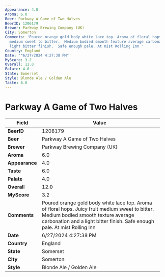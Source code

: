 ```yaml
---
Appearance: 4.0
Aroma: 6.0
Beer: Parkway A Game of Two Halves
BeerID: 1206179
Brewer: Parkway Brewing Company (UK)
City: Somerton
Comments: 'Poured orange gold body white lace top. Aroma of floral hops.  Juicy fruit
  medium sweet to bitter.  Medium bodied smooth texture average carbonation and a
  light bitter finish.  Safe enough pale. At mist Rolling Inn '
Country: England
Date: '"6/27/2024 4:27:38 PM"'
MyScore: 3.2
Overall: 12.0
Palate: 4.0
State: Somerset
Style: Blonde Ale / Golden Ale
Taste: 6.0
---
```


# Parkway A Game of Two Halves

| Field         | Value |
|---------------|-------|
| **BeerID** | 1206179 |
| **Beer** | Parkway A Game of Two Halves |
| **Brewer** | Parkway Brewing Company (UK) |
| **Aroma** | 6.0 |
| **Appearance** | 4.0 |
| **Taste** | 6.0 |
| **Palate** | 4.0 |
| **Overall** | 12.0 |
| **MyScore** | 3.2 |
| **Comments** | Poured orange gold body white lace top. Aroma of floral hops.  Juicy fruit medium sweet to bitter.  Medium bodied smooth texture average carbonation and a light bitter finish.  Safe enough pale. At mist Rolling Inn  |
| **Date** | 6/27/2024 4:27:38 PM |
| **Country** | England |
| **State** | Somerset |
| **City** | Somerton |
| **Style** | Blonde Ale / Golden Ale |
